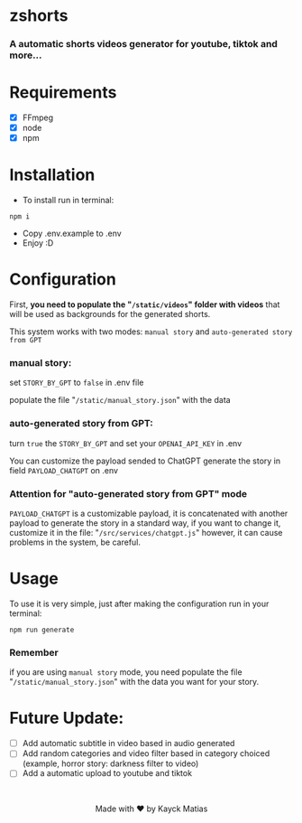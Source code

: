 # zshorts
### A automatic shorts videos generator for youtube, tiktok and more...

# Requirements
- [x] FFmpeg
- [x] node
- [x] npm

# Installation
- To install run in terminal:
```shell
npm i 
```
- Copy .env.example to .env
- Enjoy :D

# Configuration
First, <b>you need to populate the "```/static/videos```" folder with videos</b> that will be used as backgrounds for the generated shorts.

This system works with two modes: ```manual story``` and ```auto-generated story from GPT```

<h3>manual story:</h3> 

set ```STORY_BY_GPT``` to ```false``` in .env file

populate the file "```/static/manual_story.json```" with the data

<h3>auto-generated story from GPT:</h3> 

turn ```true``` the ```STORY_BY_GPT``` and set your ```OPENAI_API_KEY``` in .env

You can customize the payload sended to ChatGPT generate the story in field ```PAYLOAD_CHATGPT``` on .env

### Attention for "auto-generated story from GPT" mode
```PAYLOAD_CHATGPT``` is a customizable payload, it is concatenated with another payload to generate the story in a standard way, if you want to change it, customize it in the file: "```/src/services/chatgpt.js```" however, it can cause problems in the system, be careful.

# Usage
To use it is very simple, just after making the configuration run in your terminal:
```shell
npm run generate
```

### Remember
if you are using ```manual story``` mode, you need populate the file "```/static/manual_story.json```" with the data you want for your story.

# Future Update:
- [ ] Add automatic subtitle in video based in audio generated
- [ ] Add random categories and video filter based in category choiced (example, horror story: darkness filter to video)
- [ ] Add a automatic upload to youtube and tiktok

<br />
<p align="center">Made with &hearts; by Kayck Matias</p>
